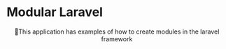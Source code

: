 # Modular Laravel

<p align="center">🚀This application has examples of how to create modules in the laravel framework</p>
